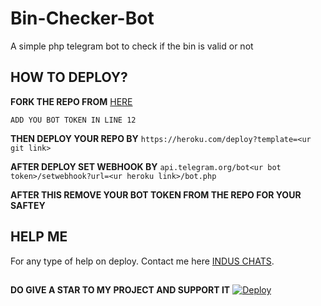 # Bin-Checker-Bot

A simple php telegram bot to check if the bin is valid or not

## HOW TO DEPLOY?

**FORK THE REPO FROM** [HERE](https://github.com/Benchamxd/Bin-Checker/fork)

``ADD YOU BOT TOKEN IN LINE 12``

**THEN DEPLOY YOUR REPO BY** ``https://heroku.com/deploy?template=<ur git link>``

**AFTER DEPLOY SET WEBHOOK BY** ``api.telegram.org/bot<ur bot token>/setwebhook?url=<ur heroku link>/bot.php``

**AFTER THIS REMOVE YOUR BOT TOKEN FROM THE REPO FOR YOUR SAFTEY**

## HELP ME

For any type of help on deploy. Contact me here [INDUS CHATS](https://t.me/induschats).


##

**DO GIVE A STAR TO MY PROJECT AND SUPPORT IT**
[![Deploy](https://www.herokucdn.com/deploy/button.svg)](https://heroku.com/deploy)

